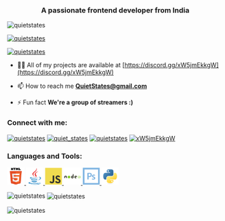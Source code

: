 <h3 align="center">A passionate frontend developer from India</h3>

<p align="left"> <img src="https://komarev.com/ghpvc/?username=quietstates&label=Profile%20views&color=0e75b6&style=flat" alt="quietstates" /> </p>

<p align="left"> <a href="https://github.com/ryo-ma/github-profile-trophy"><img src="https://github-profile-trophy.vercel.app/?username=quietstates" alt="quietstates" /></a> </p>

<p align="left"> <a href="https://twitter.com/quietstates" target="blank"><img src="https://img.shields.io/twitter/follow/quietstates?logo=twitter&style=for-the-badge" alt="quietstates" /></a> </p>

- 👨‍💻 All of my projects are available at [https://discord.gg/xW5jmEkkgW](https://discord.gg/xW5jmEkkgW)

- 📫 How to reach me **QuietStates@gmail.com**

- ⚡ Fun fact **We're a group of streamers :)**

<h3 align="left">Connect with me:</h3>
<p align="left">
<a href="https://twitter.com/quietstates" target="blank"><img align="center" src="https://raw.githubusercontent.com/rahuldkjain/github-profile-readme-generator/master/src/images/icons/Social/twitter.svg" alt="quietstates" height="30" width="40" /></a>
<a href="https://instagram.com/quiet_states" target="blank"><img align="center" src="https://raw.githubusercontent.com/rahuldkjain/github-profile-readme-generator/master/src/images/icons/Social/instagram.svg" alt="quiet_states" height="30" width="40" /></a>
<a href="https://www.youtube.com/c/quietstates" target="blank"><img align="center" src="https://raw.githubusercontent.com/rahuldkjain/github-profile-readme-generator/master/src/images/icons/Social/youtube.svg" alt="quietstates" height="30" width="40" /></a>
<a href="https://discord.gg/xW5jmEkkgW" target="blank"><img align="center" src="https://raw.githubusercontent.com/rahuldkjain/github-profile-readme-generator/master/src/images/icons/Social/discord.svg" alt="xW5jmEkkgW" height="30" width="40" /></a>
</p>

<h3 align="left">Languages and Tools:</h3>
<p align="left"> <a href="https://www.w3.org/html/" target="_blank" rel="noreferrer"> <img src="https://raw.githubusercontent.com/devicons/devicon/master/icons/html5/html5-original-wordmark.svg" alt="html5" width="40" height="40"/> </a> <a href="https://www.java.com" target="_blank" rel="noreferrer"> <img src="https://raw.githubusercontent.com/devicons/devicon/master/icons/java/java-original.svg" alt="java" width="40" height="40"/> </a> <a href="https://developer.mozilla.org/en-US/docs/Web/JavaScript" target="_blank" rel="noreferrer"> <img src="https://raw.githubusercontent.com/devicons/devicon/master/icons/javascript/javascript-original.svg" alt="javascript" width="40" height="40"/> </a> <a href="https://nodejs.org" target="_blank" rel="noreferrer"> <img src="https://raw.githubusercontent.com/devicons/devicon/master/icons/nodejs/nodejs-original-wordmark.svg" alt="nodejs" width="40" height="40"/> </a> <a href="https://www.photoshop.com/en" target="_blank" rel="noreferrer"> <img src="https://raw.githubusercontent.com/devicons/devicon/master/icons/photoshop/photoshop-line.svg" alt="photoshop" width="40" height="40"/> </a> <a href="https://www.python.org" target="_blank" rel="noreferrer"> <img src="https://raw.githubusercontent.com/devicons/devicon/master/icons/python/python-original.svg" alt="python" width="40" height="40"/> </a> </p>

<p><img align="left" src="https://github-readme-stats.vercel.app/api/top-langs?username=quietstates&show_icons=true&locale=en&layout=compact" alt="quietstates" /></p>

<p>&nbsp;<img align="center" src="https://github-readme-stats.vercel.app/api?username=quietstates&show_icons=true&locale=en" alt="quietstates" /></p>

<p><img align="center" src="https://github-readme-streak-stats.herokuapp.com/?user=quietstates&" alt="quietstates" /></p>

